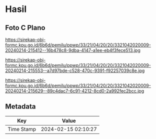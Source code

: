 # Hasil

## Foto C Plano

https://sirekap-obj-formc.kpu.go.id/6b6d/pemilu/ppwp/33/21/04/20/20/3321042020009-20240214-215412--16b478c8-9dba-4147-a1ee-eb4f3fece513.jpg

https://sirekap-obj-formc.kpu.go.id/6b6d/pemilu/ppwp/33/21/04/20/20/3321042020009-20240214-215553--a7d97bde-c528-470c-9391-f92257039c8e.jpg

https://sirekap-obj-formc.kpu.go.id/6b6d/pemilu/ppwp/33/21/04/20/20/3321042020009-20240214-215629--89c4dac7-6c91-4212-8cd0-2a992fec2bcc.jpg


## Metadata

| Key        | Value               |
| ---------- | ------------------- |
| Time Stamp | 2024-02-15 02:10:27 |




